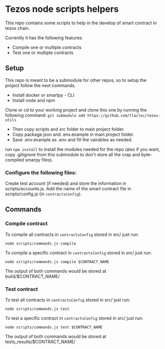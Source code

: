 # Tezos node scripts helpers

This repo contains some scripts to help in the develop of smart contract in tezos chain.

Currently it has the following features:

- Compile one or multiple contracts
- Test one or multiple contracts

## Setup

This repo is meant to be a submodule for other repos, so to setup the project follow the next commands.

- Install docker or smartpy - CLI
- Install node and npm

Clone or cd to your working project and clone this one by running the following command:
`git submodule add https://github.com/tlacloc/tezos-utils`

- Then copy scripts and src folder to main project folder.
- Copy package.json and .env.example in main project folder.
- Save .env.example as .env and fill the vairables as needed.

run `npm install` to install the modules needed for the repo (also if you want, copy .gitignore from this submodule to don't store all the crap and byte-compiled smarpy files).

### Configure the following files:

Create test account (if needed) and store the information in scripts/accounts.js.
Add the name of the smart contract file in scripts/config.js (in `contractsConfig`).

## Commands

### Compile contract

To compile all contracts in `contractsConfig` stored in src/ just run:

`node scripts/commands.js compile`

To compile a specific contract in `contractsConfig` stored in src/ just run:

`node scripts/commands.js compile $CONTRACT_NAME`

The output of both commands would be stored at build/$CONTRACT_NAME/

### Test contract

To test all contracts in `contractsConfig` stored in src/ just run:

`node scripts/commands.js test`

To test a specific contract in `contractsConfig` stored in src/ just run:

`node scripts/commands.js test $CONTRACT_NAME`

The output of both commands would be stored at tests_results/$CONTRACT_NAME/

